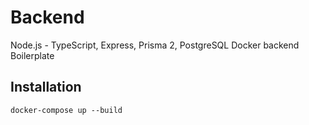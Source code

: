 # Backend

Node.js - TypeScript, Express, Prisma 2, PostgreSQL Docker backend Boilerplate

## Installation

```console
docker-compose up --build
```
